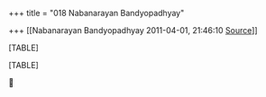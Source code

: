 +++
title = "018 Nabanarayan Bandyopadhyay"

+++
[[Nabanarayan Bandyopadhyay	2011-04-01, 21:46:10 [Source](https://groups.google.com/g/bvparishat/c/j3Txb5n32Uw)]]



[TABLE]

[TABLE]



